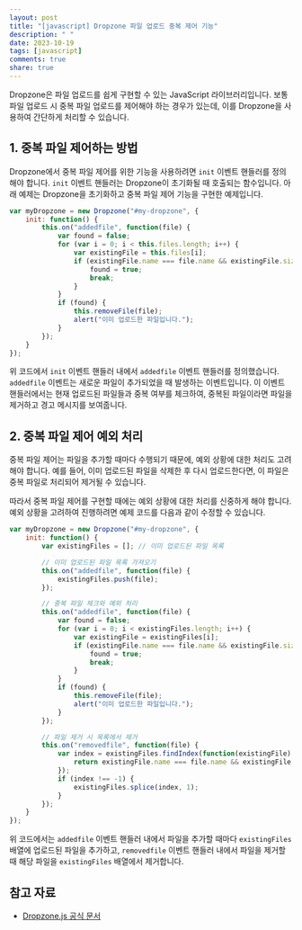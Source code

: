 ```yaml
---
layout: post
title: "[javascript] Dropzone 파일 업로드 중복 제어 기능"
description: " "
date: 2023-10-19
tags: [javascript]
comments: true
share: true
---
```


Dropzone은 파일 업로드를 쉽게 구현할 수 있는 JavaScript 라이브러리입니다. 보통 파일 업로드 시 중복 파일 업로드를 제어해야 하는 경우가 있는데, 이를 Dropzone을 사용하여 간단하게 처리할 수 있습니다.

## 1. 중복 파일 제어하는 방법

Dropzone에서 중복 파일 제어를 위한 기능을 사용하려면 `init` 이벤트 핸들러를 정의해야 합니다. `init` 이벤트 핸들러는 Dropzone이 초기화될 때 호출되는 함수입니다. 아래 예제는 Dropzone을 초기화하고 중복 파일 제어 기능을 구현한 예제입니다.

```javascript
var myDropzone = new Dropzone("#my-dropzone", {
    init: function() {
        this.on("addedfile", function(file) {
            var found = false;
            for (var i = 0; i < this.files.length; i++) {
                var existingFile = this.files[i];
                if (existingFile.name === file.name && existingFile.size === file.size) {
                    found = true;
                    break;
                }
            }
            if (found) {
                this.removeFile(file);
                alert("이미 업로드한 파일입니다.");
            }
        });
    }
});
```

위 코드에서 `init` 이벤트 핸들러 내에서 `addedfile` 이벤트 핸들러를 정의했습니다. `addedfile` 이벤트는 새로운 파일이 추가되었을 때 발생하는 이벤트입니다. 이 이벤트 핸들러에서는 현재 업로드된 파일들과 중복 여부를 체크하여, 중복된 파일이라면 파일을 제거하고 경고 메시지를 보여줍니다.

## 2. 중복 파일 제어 예외 처리

중복 파일 제어는 파일을 추가할 때마다 수행되기 때문에, 예외 상황에 대한 처리도 고려해야 합니다. 예를 들어, 이미 업로드된 파일을 삭제한 후 다시 업로드한다면, 이 파일은 중복 파일로 처리되어 제거될 수 있습니다.

따라서 중복 파일 제어를 구현할 때에는 예외 상황에 대한 처리를 신중하게 해야 합니다. 예외 상황을 고려하여 진행하려면 예제 코드를 다음과 같이 수정할 수 있습니다.

```javascript
var myDropzone = new Dropzone("#my-dropzone", {
    init: function() {
        var existingFiles = []; // 이미 업로드된 파일 목록

        // 이미 업로드된 파일 목록 가져오기
        this.on("addedfile", function(file) {
            existingFiles.push(file);
        });

        // 중복 파일 체크와 예외 처리
        this.on("addedfile", function(file) {
            var found = false;
            for (var i = 0; i < existingFiles.length; i++) {
                var existingFile = existingFiles[i];
                if (existingFile.name === file.name && existingFile.size === file.size) {
                    found = true;
                    break;
                }
            }
            if (found) {
                this.removeFile(file);
                alert("이미 업로드한 파일입니다.");
            }
        });

        // 파일 제거 시 목록에서 제거
        this.on("removedfile", function(file) {
            var index = existingFiles.findIndex(function(existingFile) {
                return existingFile.name === file.name && existingFile.size === file.size;
            });
            if (index !== -1) {
                existingFiles.splice(index, 1);
            }
        });
    }
});
```

위 코드에서는 `addedfile` 이벤트 핸들러 내에서 파일을 추가할 때마다 `existingFiles` 배열에 업로드된 파일을 추가하고, `removedfile` 이벤트 핸들러 내에서 파일을 제거할 때 해당 파일을 `existingFiles` 배열에서 제거합니다.

## 참고 자료

- [Dropzone.js 공식 문서](https://www.dropzonejs.com/)